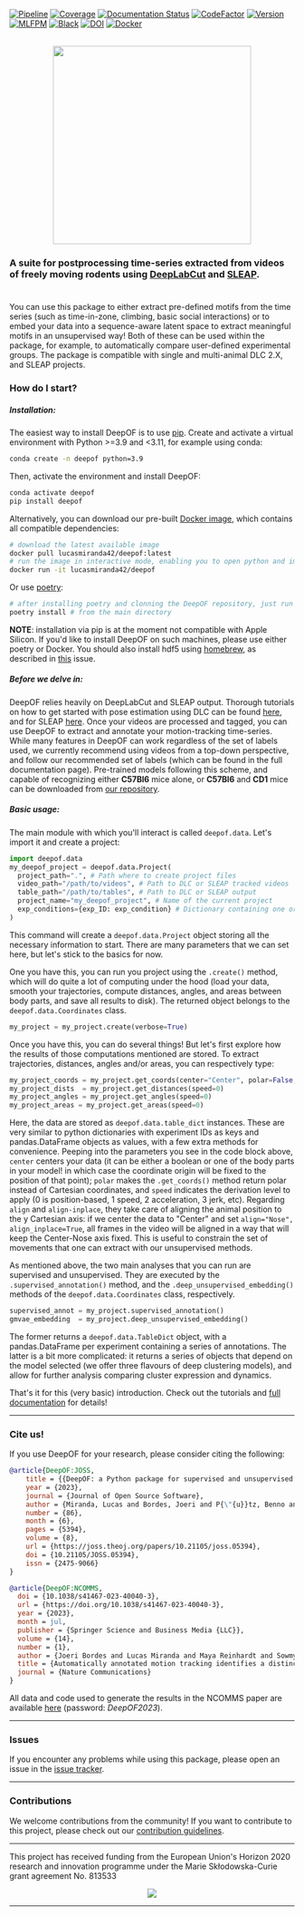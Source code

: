[![Pipeline](https://gitlab.mpcdf.mpg.de/lucasmir/deepof/badges/master/pipeline.svg)](https://gitlab.mpcdf.mpg.de/lucasmir/deepof/-/pipelines)
[![Coverage](https://gitlab.mpcdf.mpg.de/lucasmir/deepof/badges/master/coverage.svg)](https://coverage.readthedocs.io/en/coverage-5.3/)
[![Documentation Status](https://readthedocs.org/projects/deepof/badge/?version=latest)](https://deepof.readthedocs.io/en/latest)
[![CodeFactor](https://www.codefactor.io/repository/github/lucasmiranda42/deepof/badge)](https://www.codefactor.io/repository/github/lucasmiranda42/deepof)
[![Version](https://img.shields.io/badge/release-v0.6.4-informational)](https://pypi.org/project/deepof/)
[![MLFPM](https://img.shields.io/badge/funding-MLFPM-informational)](https://mlfpm.eu/)
[![Black](https://img.shields.io/badge/code%20style-black-black)](https://github.com/psf/black)
[![DOI](https://joss.theoj.org/papers/10.21105/joss.05394/status.svg)](https://doi.org/10.21105/joss.05394)
[![Docker](https://img.shields.io/badge/docker-latest-informational)](https://hub.docker.com/repository/docker/lucasmiranda42/deepof/general)

<br>

<div align="center">
  <img width="350" height="350" src="https://gitlab.mpcdf.mpg.de/lucasmir/deepof/-/raw/master/logos/deepOF_logo_w_text.png">
</div>

### A suite for postprocessing time-series extracted from videos of freely moving rodents using [DeepLabCut](http://www.mousemotorlab.org/deeplabcut) and [SLEAP](https://sleap.ai/).
#

You can use this package to either extract pre-defined motifs from the time series (such as time-in-zone, climbing, 
basic social interactions) or to embed your data into a sequence-aware latent space to extract meaningful motifs in an
unsupervised way! Both of these can be used within the package, for example, to automatically 
compare user-defined experimental groups. The package is compatible with single and multi-animal DLC 2.X, and SLEAP projects.

### How do I start?
##### Installation:

The easiest way to install DeepOF is to use [pip](https://pypi.org/project/deepof). Create and activate a virtual environment with Python >=3.9 and <3.11, for example using conda:

```bash
conda create -n deepof python=3.9
```

Then, activate the environment and install DeepOF:

```bash
conda activate deepof
pip install deepof
```

Alternatively, you can download our pre-built [Docker image](https://hub.docker.com/repository/docker/lucasmiranda42/deepof),
which contains all compatible dependencies:

```bash
# download the latest available image
docker pull lucasmiranda42/deepof:latest
# run the image in interactive mode, enabling you to open python and import deepof
docker run -it lucasmiranda42/deepof
```

Or use [poetry](https://python-poetry.org/):

```bash
# after installing poetry and clonning the DeepOF repository, just run
poetry install # from the main directory
```

**NOTE**: installation via pip is at the moment not compatible with Apple Silicon. If you'd like to install DeepOF on such machines,
please use either poetry or Docker. You should also install hdf5 using [homebrew](https://brew.sh/), as described in [this](https://github.com/mlfpm/deepof/issues/15) issue.

##### Before we delve in:
DeepOF relies heavily on DeepLabCut and SLEAP output. Thorough tutorials on how to get started with pose estimation using DLC can be found [here](https://www.mousemotorlab.org/deeplabcut), and for SLEAP [here](https://sleap.ai/tutorials/tutorial.html).
Once your videos are processed and tagged, you can use DeepOF to extract and annotate your motion-tracking time-series. While many features in DeepOF can work regardless of the set of labels used, we currently recommend using videos from a top-down perspective, and follow our recommended
set of labels (which can be found in the full documentation page). Pre-trained models following this scheme, and capable of recognizing either **C57Bl6** mice alone, or **C57Bl6** and **CD1** mice can be downloaded from [our repository](https://datashare.mpcdf.mpg.de/s/DKg0jd7YYqnyQv9).

##### Basic usage:

The main module with which you'll interact is called ```deepof.data```. Let's import it and create a project:

```python
import deepof.data
my_deepof_project = deepof.data.Project(
  project_path=".", # Path where to create project files
  video_path="/path/to/videos", # Path to DLC or SLEAP tracked videos
  table_path="/path/to/tables", # Path to DLC or SLEAP output
  project_name="my_deepof_project", # Name of the current project
  exp_conditions={exp_ID: exp_condition} # Dictionary containing one or more experimental conditions per provided video
)
```

This command will create a ```deepof.data.Project``` object storing all the necessary information to start. There are
many parameters that we can set here, but let's stick to the basics for now.

One you have this, you can run you project using the ```.create()``` method, which will do quite a lot of computing under
the hood (load your data, smooth your trajectories, compute distances, angles, and areas between body parts, and save all
results to disk). The returned object belongs to the ```deepof.data.Coordinates``` class.

```python
my_project = my_project.create(verbose=True)
```

Once you have this, you can do several things! But let's first explore how the results of those computations mentioned
are stored. To extract trajectories, distances, angles and/or areas, you can respectively type:

```python
my_project_coords = my_project.get_coords(center="Center", polar=False, align="Nose", speed=0)
my_project_dists  = my_project.get_distances(speed=0)
my_project_angles = my_project.get_angles(speed=0)
my_project_areas = my_project.get_areas(speed=0)
```

Here, the data are stored as ```deepof.data.table_dict``` instances. These are very similar to python dictionaries
with experiment IDs as keys and pandas.DataFrame objects as values, with a few extra methods for convenience. Peeping
into the parameters you see in the code block above, ```center``` centers your data (it can be either a boolean or
one of the body parts in your model! in which case the coordinate origin will be fixed to the position of that point);
```polar``` makes the ```.get_coords()``` method return polar instead of Cartesian coordinates, and ```speed```
indicates the derivation level to apply (0 is position-based, 1 speed, 2 acceleration, 3 jerk, etc). Regarding
```align``` and ```align-inplace```, they take care of aligning the animal position to the y Cartesian axis: if we
center the data to "Center" and set ```align="Nose", align_inplace=True```, all frames in the video will be aligned in a
way that will keep the Center-Nose axis fixed. This is useful to constrain the set of movements that one can extract
with our unsupervised methods.

As mentioned above, the two main analyses that you can run are supervised and unsupervised. They are executed by
the ```.supervised_annotation()``` method, and the ```.deep_unsupervised_embedding()``` methods of the ```deepof.data.Coordinates```
class, respectively.

```python
supervised_annot = my_project.supervised_annotation()
gmvae_embedding  = my_project.deep_unsupervised_embedding()
```

The former returns a ```deepof.data.TableDict``` object, with a pandas.DataFrame per experiment containing a series of
annotations. The latter is a bit more complicated: it returns a series of objects that depend on the model selected (we 
offer three flavours of deep clustering models), and allow for further analysis comparing cluster expression and dynamics.

That's it for this (very basic) introduction. Check out the tutorials and [full documentation](https://deepof.readthedocs.io/en/latest/index.html) for details!

---
### Cite us!

If you use DeepOF for your research, please consider citing the following:

```bibtex
@article{DeepOF:JOSS,
    title = {{DeepOF: a Python package for supervised and unsupervised pattern recognition in mice motion tracking data}},
    year = {2023},
    journal = {Journal of Open Source Software},
    author = {Miranda, Lucas and Bordes, Joeri and P{\"{u}}tz, Benno and Schmidt, Mathias V. and M{\"{u}}ller-Myhsok, Bertram},
    number = {86},
    month = {6},
    pages = {5394},
    volume = {8},
    url = {https://joss.theoj.org/papers/10.21105/joss.05394},
    doi = {10.21105/JOSS.05394},
    issn = {2475-9066}
}
```

```bibtex
@article{DeepOF:NCOMMS,
  doi = {10.1038/s41467-023-40040-3},
  url = {https://doi.org/10.1038/s41467-023-40040-3},
  year = {2023},
  month = jul,
  publisher = {Springer Science and Business Media {LLC}},
  volume = {14},
  number = {1},
  author = {Joeri Bordes and Lucas Miranda and Maya Reinhardt and Sowmya Narayan and Jakob Hartmann and Emily L. Newman and Lea Maria Brix and Lotte van Doeselaar and Clara Engelhardt and Larissa Dillmann and Shiladitya Mitra and Kerry J. Ressler and Benno P\"{u}tz and Felix Agakov and Bertram M\"{u}ller-Myhsok and Mathias V. Schmidt},
  title = {Automatically annotated motion tracking identifies a distinct social behavioral profile following chronic social defeat stress},
  journal = {Nature Communications}
}
```

All data and code used to generate the results in the NCOMMS paper are available [here](https://datashare.mpcdf.mpg.de/s/3ETwBe1CKk09c9x) (password: *DeepOF2023*).

---
### Issues

If you encounter any problems while using this package, please open an issue in the [issue tracker](https://github.com/mlfpm/deepof/issues).

---
### Contributions

We welcome contributions from the community! If you want to contribute to this project, please check out our [contribution guidelines](https://github.com/mlfpm/deepof/blob/master/CONTRIBUTING.md).

---

 This project has received funding from the European Union's Horizon 2020 research and innovation programme under the Marie Skłodowska-Curie grant agreement No.  813533
 <div align="center">
  <img src="https://upload.wikimedia.org/wikipedia/commons/thumb/b/b7/Flag_of_Europe.svg/255px-Flag_of_Europe.svg.png">
</div>

---

